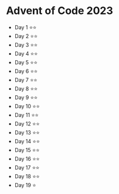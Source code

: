 # Advent of Code 2023

- Day 1 ⭐⭐
- Day 2 ⭐⭐
- Day 3 ⭐⭐
- Day 4 ⭐⭐
- Day 5 ⭐⭐
- Day 6 ⭐⭐
- Day 7 ⭐⭐
- Day 8 ⭐⭐
- Day 9 ⭐⭐
- Day 10 ⭐⭐
- Day 11 ⭐⭐
- Day 12 ⭐⭐
- Day 13 ⭐⭐
- Day 14 ⭐⭐
- Day 15 ⭐⭐
- Day 16 ⭐⭐
- Day 17 ⭐⭐
- Day 18 ⭐⭐
- Day 19 ⭐